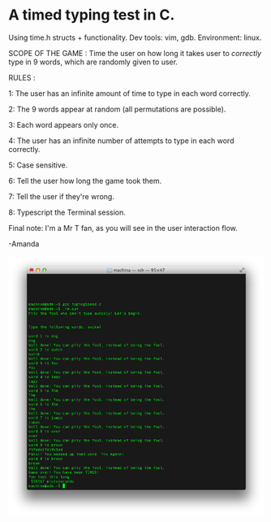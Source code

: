 # A timed typing test in C.

Using time.h structs + functionality. Dev tools: vim, gdb. Environment: linux.


SCOPE OF THE GAME :
Time the user on how long it takes user to *correctly* type in 9 words, which
are randomly given to user.

RULES :

1: The user has an infinite amount of time to type in each word correctly.

2: The 9 words appear at random (all permutations are possible).

3: Each word appears only once.

4: The user has an infinite number of attempts to type in each word correctly.

5: Case sensitive.

6: Tell the user how long the game took them.

7: Tell the user if they're wrong.

8: Typescript the Terminal session.


Final note: I'm a Mr T fan, as you will see in the user interaction flow.

-Amanda




![alt text](https://github.com/abstractmachines/CTimedTypingTest/blob/master/screenshot-typing.png)
